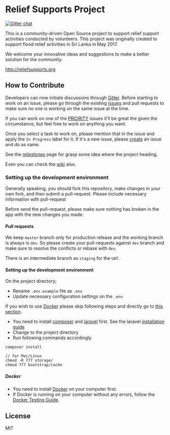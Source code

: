# Relief Supports Project

[![Gitter chat](https://badges.gitter.im/gitterHQ/services.png)](https://gitter.im/relief-supports/Lobby)

This is a community-driven Open Source project to support relief support activities conducted by volunteers.
This project was originally created to support flood relief activities in Sri Lanka in May 2017.

We welcome your innovative ideas and suggestions to make a better solution for the community.

http://reliefsupports.org

## How to Contribute

Developers can now initiate discussions through [Gitter](https://gitter.im/relief-supports/Lobby). Before starting to work on an issue, please go through the existing [issues](https://github.com/reliefsupports/reliefsupports.org/issues) and pull requests to make sure no one is working on the same issue at the time.

If you can work on one of the [PRIORITY](https://github.com/reliefsupports/reliefsupports.org/labels/PRIORITY) issues it’ll be great the given the circumstance, but feel free to work on anything you want.

Once you select a task to work on, please mention that in the issue and apply the `In Progress` label for it. If it's a new issue, please [create](https://github.com/reliefsupports/reliefsupports.org/issues/new) an issue and do as same.

See the [milestones](https://github.com/reliefsupports/reliefsupports.org/milestones) page for grasp some idea where the project heading.

Even you can check the [wiki](https://github.com/reliefsupports/reliefsupports.org/wiki) also.

### Setting up the development environment

Generally speaking, you should fork this repository, make changes in your own fork, and then submit a pull-request. Please include necessary information with pull-request

Before send the pull-request, please make sure nothing has broken in the app with the new changes you made.

#### Pull requests

We keep `master` branch only for production release and the working branch is always is `dev`. So please create your pull-requests against `dev` branch and make sure to resolve the conflicts or rebase with `dev`.

There is an intermediate branch as `staging` for the `UAT`.

#### Setting up the development environment

On the project directory;

* Rename `.env.example` file as `.env`
* Update necessary configuration settings on the `.env`

If you wish to use [Docker](https://www.docker.com/) please skip following steps and directly go to [this section](https://github.com/reliefsupports/reliefsupports.org#docker).

* You need to install [composer](https://getcomposer.org/) and [laravel](https://laravel.com/) first. See the laravel [installation guide](https://laravel.com/docs/5.4)
* Change to the project directory
* Run following commands accordingly

```
composer install

// for Mac/Linux
chmod -R 777 storage/
chmod 777 bootstrap/cache
```

##### Docker

* You need to install [Docker](https://www.docker.com/) on your computer first.
* If Docker is running on your computer without any errors, follow the [Docker Testing Guide](docker/README.md).

## License

MIT
